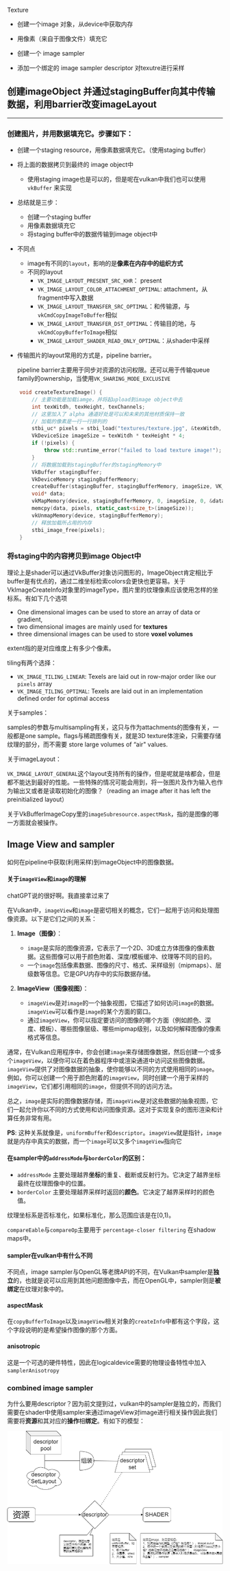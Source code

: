 Texture

+ 创建一个image 对象，从device中获取内存

+ 用像素（来自于图像文件）填充它
+ 创建一个 image sampler
+ 添加一个绑定的 image sampler descriptor 对texutre进行采样

## 创建imageObject 并通过stagingBuffer向其中传输数据，利用barrier改变imageLayout

----

### 创建图片，并用数据填充它。步骤如下：

+ 创建一个staging resource，用像素数据填充它。（使用staging buffer）

+ 将上面的数据拷贝到最终的 image object中

  + 使用staging image也是可以的，但是呢在vulkan中我们也可以使用`vkBuffer` 来实现

+ 总结就是三步：

  + 创建一个staging buffer
  + 用像素数据填充它
  + 将staging buffer中的数据传输到image object中

+ 不同点

  + image有不同的`layout`，影响的是**像素在内存中的组织方式**
  + 不同的layout
    + `VK_IMAGE_LAYOUT_PRESENT_SRC_KHR`： present
    + `VK_IMAGE_LAYOUT_COLOR_ATTACHMENT_OPTIMAL`: attachment，从 fragment中写入数据
    + `VK_IMAGE_LAYOUT_TRANSFER_SRC_OPTIMAL`：和传输源，与`vkCmdCopyImageToBuffer`相似
    + `VK_IMAGE_LAYOUT_TRANSFER_DST_OPTIMAL`：传输目的地，与`vkCmdCopyBufferToImage`相似
    + `VK_IMAGE_LAYOUT_SHADER_READ_ONLY_OPTIMAL`：从shader中采样

+ 传输图片的layout常用的方式是，pipeline barrier。

  pipeline barrier主要用于同步对资源的访问权限。还可以用于传输queue family的ownership，当使用`VK_SHARING_MODE_EXCLUSIVE`

```c++
	void createTextureImage() {
		// 主要功能是加载iamge，并将起upload到image object中去
		int texWitdh, texHeight, texChannels;
		// 这里加入了 alpha 通道好处是可以和未来的其他材质保持一致
		// 加载的像素是一行一行排列的
		stbi_uc* pixels = stbi_load("textures/texture.jpg", &texWitdh, &texHeight, &texChannels, STBI_rgb_alpha);
		VkDeviceSize imageSize = texWitdh * texHeight * 4;
		if (!pixels) {
			throw std::runtime_error("failed to load texture image!");
		}
		// 将数据加载到stagingBuffer的stagingMemory中
		VkBuffer stagingBuffer;
		VkDeviceMemory stagingBufferMemory;
		createBuffer(stagingBuffer, stagingBufferMemory, imageSize, VK_BUFFER_USAGE_TRANSFER_SRC_BIT, VK_MEMORY_PROPERTY_HOST_VISIBLE_BIT | VK_MEMORY_PROPERTY_HOST_COHERENT_BIT);
		void* data;
		vkMapMemory(device, stagingBufferMemory, 0, imageSize, 0, &data);
		memcpy(data, pixels, static_cast<size_t>(imageSize));
		vkUnmapMemory(device, stagingBufferMemory);
		// 释放加载所占用的内存
		stbi_image_free(pixels);
	}
```



### 将staging中的内容拷贝到image Object中

理论上是shader可以通过VkBuffer对象访问图形的，ImageObject肯定相比于buffer是有优点的，通过二维坐标检索colors会更快也更容易。关于VkImageCreateInfo对象里的imageType，图片里的纹理像素应该使用怎样的坐标系。有如下几个选项

+ One dimensional images can be used to store an array of data or gradient,
+ two dimensional images are mainly used for **textures**
+ three dimensional images can be used to store **voxel volumes**

extent指的是对应维度上有多少个像素。

tiling有两个选择：

+ `VK_IMAGE_TILING_LINEAR`: Texels are laid out in row-major order like our `pixels` array
+ `VK_IMAGE_TILING_OPTIMAL`: Texels are laid out in an implementation defined order for optimal access



关于samples：

samples的参数与multisampling有关，这只与作为attachments的图像有关，一般都是one sample。flags与稀疏图像有关，就是3D texture体渲染，只需要存储纹理的部分，而不需要 store large volumes of “air" values.



关于imageLayout：

`VK_IMAGE_LAYOUT_GENERAL`这个layout支持所有的操作，但是呢就是啥都会，但是都不能达到最好的性能。一些特殊的情况可能会用到，将一张图片及作为输入也作为输出又或者是读取初始化的图像？（reading an image after it has left the preinitialized layout）



关于VkBufferImageCopy里的`imageSubresource.aspectMask`，指的是图像的哪一方面就会被操作。



## Image View and sampler

如何在pipeline中获取(利用采样)到imageObject中的图像数据。



#### 关于`imageView`和`image`的理解

chatGPT说的很好啊。我直接拿过来了

在Vulkan中，`imageView`和`image`是密切相关的概念，它们一起用于访问和处理图像资源。以下是它们之间的关系：

1. **Image（图像）**：
   - `image`是实际的图像资源，它表示了一个2D、3D或立方体图像的像素数据。这些图像可以用于颜色附着、深度/模板缓冲、纹理等不同的目的。
   - 一个`image`包括像素数据、图像的尺寸、格式、采样级别（mipmaps）、层级数等信息。它是GPU内存中的实际数据存储。

2. **ImageView（图像视图）**：
   - `imageView`是对`image`的一个抽象视图，它描述了如何访问`image`的数据。`imageView`可以看作是`image`的某个方面的窗口。
   - 通过`imageView`，你可以指定要访问的图像的哪个方面（例如颜色、深度、模板）、哪些图像层级、哪些mipmap级别，以及如何解释图像的像素格式等信息。

通常，在Vulkan应用程序中，你会创建`image`来存储图像数据，然后创建一个或多个`imageView`，以便你可以在着色器程序中或渲染通道中访问这些图像数据。`imageView`提供了对图像数据的抽象，使你能够以不同的方式使用相同的`image`。例如，你可以创建一个用于颜色附着的`imageView`，同时创建一个用于采样的`imageView`，它们都引用相同的`image`，但提供不同的访问方法。

总之，`image`是实际的图像数据存储，而`imageView`是对这些数据的抽象视图，它们一起允许你以不同的方式使用和访问图像资源。这对于实现复杂的图形渲染和计算任务非常有用。

**PS**: 这种关系就像是，`uniformBuffer`和`descriptor`。`imageView`就是指针，`image`就是内存中真实的数据，而一个`image`可以又多个`imageView`指向它



#### 在sampler中的`addressMode`与`borderColor`的区别：

+ `addressMode` 主要处理越界**坐标**的重复、截断或反射行为。它决定了越界坐标最终在纹理图像中的位置。
+ `borderColor` 主要处理越界采样时返回的**颜色**。它决定了越界采样时的颜色值。

纹理坐标系是否标准化，如果标准化，那么范围应该是在[0,1)。

`compareEable`与`compareOp`主要用于 `percentage-closer filtering` 在shadow maps中。



#### sampler在vulkan中有什么不同

不同点，image sampler与OpenGL等老牌API的不同，在Vulkan中sampler是**独立**的，也就是说可以应用到其他问题图像中去，而在OpenGL中，sampler则是**被绑定**在纹理对象中的。



#### aspectMask

在`copyBufferToImage`以及`imageView`相关对象的`createInfo`中都有这个字段，这个字段说明的是希望操作图像的那个方面。



#### anisotropic

这是一个可选的硬件特性，因此在logicaldevice需要的物理设备特性中加入`samplerAnisotropy`



### combined image sampler

为什么要用descriptor？因为前文提到过，vulkan中的sampler是独立的，而我们需要在shader中使用sampler来通过imageView对image进行相关操作因此我们需要将**资源**和其对应的**操作**相**绑定**。有如下的模型：

![](./images/descriptyorMode.png)